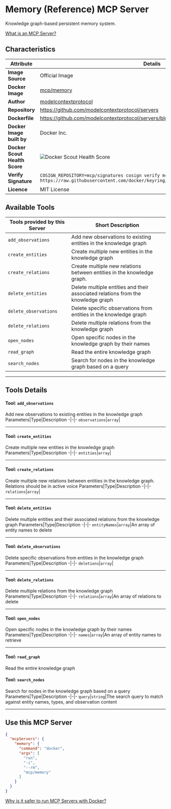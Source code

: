 # Memory (Reference) MCP Server

Knowledge graph-based persistent memory system.

[What is an MCP Server?](https://www.anthropic.com/news/model-context-protocol)

## Characteristics
Attribute|Details|
|-|-|
**Image Source**|Official Image
**Docker Image**|[mcp/memory](https://hub.docker.com/repository/docker/mcp/memory)
**Author**|[modelcontextprotocol](https://github.com/modelcontextprotocol)
**Repository**|https://github.com/modelcontextprotocol/servers
**Dockerfile**|https://github.com/modelcontextprotocol/servers/blob/2025.4.24/src/memory/Dockerfile
**Docker Image built by**|Docker Inc.
**Docker Scout Health Score**| ![Docker Scout Health Score](https://api.scout.docker.com/v1/policy/insights/org-image-score/badge/mcp/memory)
**Verify Signature**|`COSIGN_REPOSITORY=mcp/signatures cosign verify mcp/memory --key https://raw.githubusercontent.com/docker/keyring/refs/heads/main/public/mcp/latest.pub`
**Licence**|MIT License

## Available Tools
Tools provided by this Server|Short Description
-|-
`add_observations`|Add new observations to existing entities in the knowledge graph|
`create_entities`|Create multiple new entities in the knowledge graph|
`create_relations`|Create multiple new relations between entities in the knowledge graph.|
`delete_entities`|Delete multiple entities and their associated relations from the knowledge graph|
`delete_observations`|Delete specific observations from entities in the knowledge graph|
`delete_relations`|Delete multiple relations from the knowledge graph|
`open_nodes`|Open specific nodes in the knowledge graph by their names|
`read_graph`|Read the entire knowledge graph|
`search_nodes`|Search for nodes in the knowledge graph based on a query|

---
## Tools Details

#### Tool: **`add_observations`**
Add new observations to existing entities in the knowledge graph
Parameters|Type|Description
-|-|-
`observations`|`array`|

---
#### Tool: **`create_entities`**
Create multiple new entities in the knowledge graph
Parameters|Type|Description
-|-|-
`entities`|`array`|

---
#### Tool: **`create_relations`**
Create multiple new relations between entities in the knowledge graph. Relations should be in active voice
Parameters|Type|Description
-|-|-
`relations`|`array`|

---
#### Tool: **`delete_entities`**
Delete multiple entities and their associated relations from the knowledge graph
Parameters|Type|Description
-|-|-
`entityNames`|`array`|An array of entity names to delete

---
#### Tool: **`delete_observations`**
Delete specific observations from entities in the knowledge graph
Parameters|Type|Description
-|-|-
`deletions`|`array`|

---
#### Tool: **`delete_relations`**
Delete multiple relations from the knowledge graph
Parameters|Type|Description
-|-|-
`relations`|`array`|An array of relations to delete

---
#### Tool: **`open_nodes`**
Open specific nodes in the knowledge graph by their names
Parameters|Type|Description
-|-|-
`names`|`array`|An array of entity names to retrieve

---
#### Tool: **`read_graph`**
Read the entire knowledge graph
#### Tool: **`search_nodes`**
Search for nodes in the knowledge graph based on a query
Parameters|Type|Description
-|-|-
`query`|`string`|The search query to match against entity names, types, and observation content

---
## Use this MCP Server

```json
{
  "mcpServers": {
    "memory": {
      "command": "docker",
      "args": [
        "run",
        "-i",
        "--rm",
        "mcp/memory"
      ]
    }
  }
}
```

[Why is it safer to run MCP Servers with Docker?](https://www.docker.com/blog/the-model-context-protocol-simplifying-building-ai-apps-with-anthropic-claude-desktop-and-docker/)
